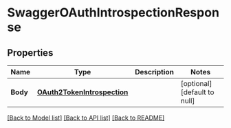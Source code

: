 # SwaggerOAuthIntrospectionResponse

## Properties
Name | Type | Description | Notes
------------ | ------------- | ------------- | -------------
**Body** | [**OAuth2TokenIntrospection**](oAuth2TokenIntrospection.md) |  | [optional] [default to null]

[[Back to Model list]](../README.md#documentation-for-models) [[Back to API list]](../README.md#documentation-for-api-endpoints) [[Back to README]](../README.md)


